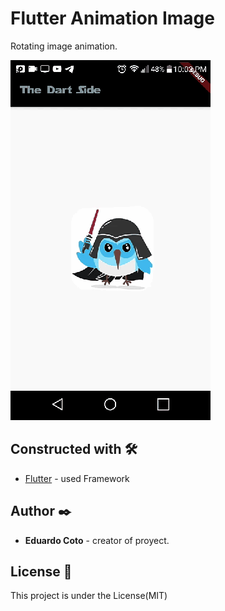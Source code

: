 # Flutter Animation Image

Rotating image animation. 

![](screen_capture.gif)

## Constructed with 🛠️

- [Flutter](https://flutter.dev) - used Framework

## Author ✒️

- **Eduardo Coto** - creator of proyect.

## License 📄

<p> This project is under the License(MIT)</p>
